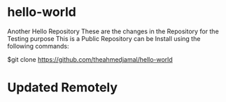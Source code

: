 # hello-world
Another Hello Repository 
These are the changes in the Repository for the Testing purpose
This is a Public Repository can be Install using the following commands:

$git clone https://github.com/theahmedjamal/hello-world

# Updated Remotely
